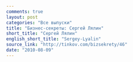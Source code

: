```yaml
---
comments: true
layout: post
categories: "Все выпуски"
title: "Бизнес-секреты: Сергей Лялин"
short_title: "Сергей Лялин"
english_short_title: "Sergey-Lyalin"
source_link: "http://tinkov.com/bizsekrety/46"
date: "2010-08-09"
---
```

